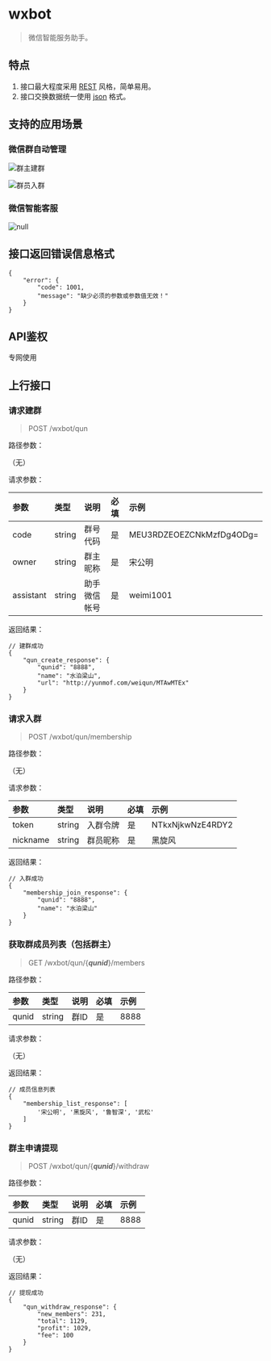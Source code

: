 # wxbot
> 微信智能服务助手。

## 特点
1. 接口最大程度采用 [REST](https://zh.wikipedia.org/wiki/REST) 风格，简单易用。
2. 接口交换数据统一使用 [json](https://zh.wikipedia.org/wiki/JSON) 格式。

## 支持的应用场景
### 微信群自动管理

![群主建群](https://www.websequencediagrams.com/cgi-bin/cdraw?lz=576k5Li7LT4r5ZGx5ZGx576k566h5a62OiDnlLPor7flu7rnvqQKAA8PLS0-LQA0BjogPDzliqnmiYvkuoznu7TnoIHlkoznvqTnvJblj7c-PgoAWQnnvqQAJAY6IOWKoOWlveWPiwoADAkARwzpqozor4HpgJrov4cAKxXmj5DkvpsAXQkAOwsAgTYTAEgGACMKAIE2FgCBEwjnvqTkv6Hmga_vvIhJRCwg5ZCN56ew77yM5o6o6ZO-77yJAGIMAIFIDACCJQXmi4kAgk0GAIFEFgAeB4iQ5Yqf77yBCg&s=earth)

![群员入群](https://www.websequencediagrams.com/cgi-bin/cdraw?lz=576k5ZGYLT4r576k5Yqp5omLOiDliqDlpb3lj4sKAAwJLS0-LQAlBjog6aqM6K-B6YCa6L-HAB0FADAQ5o-Q5L6b5Luk54mMADgLPivlkbHlkbHnvqTnrqHlrrYAQwjnvqQAJgcAEg8AbggAgREH576k5L-h5oGv5LiO5oiQ5ZGYSUQAVAwAdwyLieS6uuWFpee-pAAMF-eUqAA9COi_m-ihjOWkh-azqACBXhYARAbmiJDlip_vvIEK&s=earth)

### 微信智能客服

![null]()

## 接口返回错误信息格式
>
```
{
    "error": {
        "code": 1001,
        "message": "缺少必须的参数或参数值无效！"
    }
}
```

## API鉴权
专网使用

## 上行接口

### 请求建群
> POST /wxbot/qun

路径参数：
>
（无）

请求参数：
>
| 参数          | 类型      | 说明              | 必填  | 示例                                      |
| :------------ | :-------- | :---------------- | :---- | :---------------------------------------- |
| code          | string    | 群号代码          | 是    | MEU3RDZEOEZCNkMzfDg4ODg=                  |
| owner         | string    | 群主昵称          | 是    | 宋公明                                    |
| assistant     | string    | 助手微信帐号      | 是    | weimi1001                                 |

返回结果：
>
```
// 建群成功
{
    "qun_create_response": {
        "qunid": "8888",
        "name": "水泊梁山",
        "url": "http://yunmof.com/weiqun/MTAwMTEx"
    }
}
```

### 请求入群
> POST /wxbot/qun/membership

路径参数：
>
（无）

请求参数：
>
| 参数          | 类型      | 说明              | 必填  | 示例                                      |
| :------------ | :-------- | :---------------- | :---- | :---------------------------------------- |
| token         | string    | 入群令牌          | 是    | NTkxNjkwNzE4RDY2                          |
| nickname      | string    | 群员昵称          | 是    | 黑旋风                                    |

返回结果：
>
```
// 入群成功
{
    "membership_join_response": {
        "qunid": "8888",
        "name": "水泊梁山"
    }
}
```


### 获取群成员列表（包括群主）
> GET /wxbot/qun/{***qunid***}/members

路径参数：
>
| 参数          | 类型      | 说明              | 必填  | 示例                                      |
| :------------ | :-------- | :---------------- | :---- | :---------------------------------------- |
| qunid         | string    | 群ID              | 是    | 8888                                      |

请求参数：
>
（无）

返回结果：
>
```
// 成员信息列表
{
    "membership_list_response": [
        '宋公明', '黑旋风', '鲁智深', '武松'
    ]
}
```

### 群主申请提现
> POST /wxbot/qun/{***qunid***}/withdraw

路径参数：
>
| 参数          | 类型      | 说明              | 必填  | 示例                                      |
| :------------ | :-------- | :---------------- | :---- | :---------------------------------------- |
| qunid         | string    | 群ID              | 是    | 8888                                      |

请求参数：
>
（无）

返回结果：
>
```
// 提现成功
{
    "qun_withdraw_response": {
        "new_members": 231,
        "total": 1129,
        "profit": 1029,
        "fee": 100
    }
}
```
